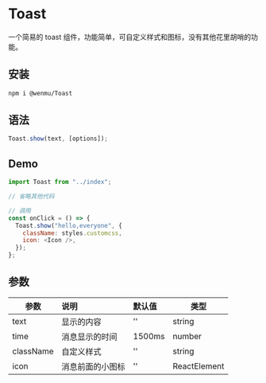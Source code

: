 # Toast

一个简易的 toast 组件，功能简单，可自定义样式和图标，没有其他花里胡哨的功能。

## 安装
```bash
npm i @wenmu/Toast
```

## 语法

```js
Toast.show(text, [options]);
```

## Demo

```js
import Toast from "../index";

// 省略其他代码

// 调用
const onClick = () => {
  Toast.show("hello,everyone", {
    className: styles.customcss,
    icon: <Icon />,
  });
};
```

## 参数

| 参数      | 说明                                         | 默认值     | 类型 |
| --------- | :------------------------------------------- | :--------- |---|
| text      | 显示的内容 | ''|string|
| time      | 消息显示的时间 | 1500ms | number|
| className | 自定义样式 | '' | string|
| icon      | 消息前面的小图标|''| ReactElement |